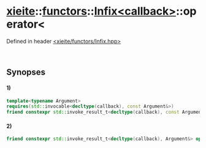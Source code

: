 # [xieite](../../../../xieite.md)\:\:[functors](../../../../functors.md)\:\:[Infix\<callback\>](../../../Infix.md)\:\:operator\<
Defined in header [<xieite/functors/Infix.hpp>](../../../../../include/xieite/functors/Infix.hpp)

&nbsp;

## Synopses
#### 1)
```cpp
template<typename Argument>
requires(std::invocable<decltype(callback), const Argument&>)
friend constexpr std::invoke_result_t<decltype(callback), const Argument&> operator>(xieite::functors::Infix<callback>, const Argument& argument);
```
#### 2)
```cpp
friend constexpr std::invoke_result_t<decltype(callback), Argument&> operator>(xieite::functors::Infix<callback>, Argument& argument);
```
